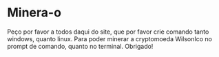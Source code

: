 # Minera-o
Peço por favor a todos daqui do site, que por favor crie comando tanto windows, quanto linux. Para poder minerar a cryptomoeda WilsonIco no prompt de comando, quanto no terminal. Obrigado!

